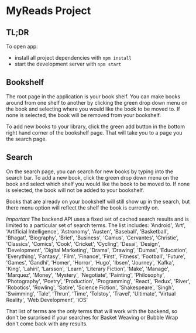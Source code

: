# MyReads Project



## TL;DR

To open app:

* install all project dependencies with `npm install`
* start the development server with `npm start`

## Bookshelf
The root page in the application is your book shelf. You can make books around from one shelf to another by clicking the green drop down menu on the book and selecting where you would like the book to be moved to. If none is selected, the book will be removed from your bookshelf.

To add new books to your library, click the green add button in the bottom right hand corner of the bookshelf page. That will take you to a page you the search page.

## Search
On the search page, you can search for new books by typing into the search bar. To add a new book, click the green drop down menu on the book and select which shelf you would like the book to be moved to. If none is selected, the book will not be added to your bookshelf.

Books that are already on your bookshelf will still show up in the search, but there menu option will reflect the shelf the book is currently on.

_Important_
The backend API uses a fixed set of cached search results and is limited to a particular set of search terms. The list includes: 'Android', 'Art', 'Artificial Intelligence', 'Astronomy', 'Austen', 'Baseball', 'Basketball', 'Bhagat', 'Biography', 'Brief', 'Business', 'Camus', 'Cervantes', 'Christie', 'Classics', 'Comics', 'Cook', 'Cricket', 'Cycling', 'Desai', 'Design', 'Development', 'Digital Marketing', 'Drama', 'Drawing', 'Dumas', 'Education', 'Everything', 'Fantasy', 'Film', 'Finance', 'First', 'Fitness', 'Football', 'Future', 'Games', 'Gandhi', 'Homer', 'Horror', 'Hugo', 'Ibsen', 'Journey', 'Kafka', 'King', 'Lahiri', 'Larsson', 'Learn', 'Literary Fiction', 'Make', 'Manage', 'Marquez', 'Money', 'Mystery', 'Negotiate', 'Painting', 'Philosophy', 'Photography', 'Poetry', 'Production', 'Programming', 'React', 'Redux', 'River', 'Robotics', 'Rowling', 'Satire', 'Science Fiction', 'Shakespeare', 'Singh', 'Swimming', 'Tale', 'Thrun', 'Time', 'Tolstoy', 'Travel', 'Ultimate', 'Virtual Reality', 'Web Development', 'iOS'

That list of terms are the _only_ terms that will work with the backend, so don't be surprised if your searches for Basket Weaving or Bubble Wrap don't come back with any results.